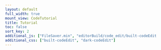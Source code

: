 ```yaml
---
layout: default
full_width: true
mount_view: CodeTutorial
title: Tutorial
toc: false
sort_key: 2
additional_js: ["FileSaver.min", "editorBuild/code_edit/built-codeEdit.min"]
additional_css: ["built-codeEdit", "dark-codeEdit"]
---
```


<div id="code-tutorial-container"></div>
